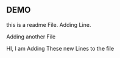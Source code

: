 ## DEMO
this is a readme File.
Adding Line.

Adding another File

HI, I am Adding These new Lines to the file
